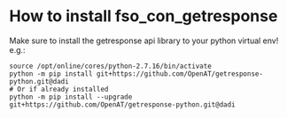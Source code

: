 # How to install fso_con_getresponse

Make sure to install the getresponse api library to your python virtual env! e.g.:
``` 
source /opt/online/cores/python-2.7.16/bin/activate
python -m pip install git+https://github.com/OpenAT/getresponse-python.git@dadi
# Or if already installed
python -m pip install --upgrade git+https://github.com/OpenAT/getresponse-python.git@dadi
```
